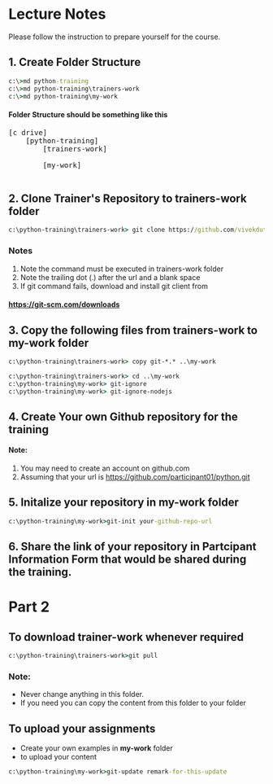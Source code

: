 # Lecture Notes

Please follow the instruction to prepare yourself for the course.




## 1. Create Folder Structure

```cmd
c:\>md python-training
c:\>md python-training\trainers-work
c:\>md python-training\my-work
```

#### Folder Structure should be something like this

<pre>
[c drive]
    [python-training]
        [trainers-work]
            
        [my-work]
        
</pre>


## 2. Clone Trainer's Repository to trainers-work folder

```cmd
c:\python-training\trainers-work> git clone https://github.com/vivekduttamishra/202101-lnt-py .
```

### Notes

1. Note the command must be executed in trainers-work folder 
2. Note the trailing dot (.) after the url and a blank space
3. If git command fails, download and install git client from 


#### https://git-scm.com/downloads 

## 3. Copy the following files from trainers-work to my-work folder

```cmd
c:\python-training\trainers-work> copy git-*.* ..\my-work

c:\python-training\trainers-work> cd ..\my-work
c:\python-training\my-work> git-ignore
c:\python-training\my-work> git-ignore-nodejs

```



## 4. Create Your own Github repository for the training 

#### Note: 

1. You may need to create an account on github.com
2. Assuming that your url is  https://github.com/participant01/python.git



## 5. Initalize your repository in my-work folder 


```cmd
c:\python-training\my-work>git-init your-github-repo-url

```
## 6. Share the link of your repository in **Partcipant Information Form** that would be shared during the training.


# Part 2

## To download trainer-work whenever required

```cmd
c:\python-training\trainers-work>git pull
```

### Note: 
* Never change anything in this folder. 
* If you need you can copy the content from this folder to your folder 

## To upload your assignments

* Create your own examples in **my-work** folder
* to upload your content 

```cmd
c:\python-training\my-work>git-update remark-for-this-update
```



